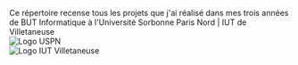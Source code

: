 Ce répertoire recense tous les projets que j'ai réalisé dans mes trois années de BUT Informatique
à l'Université Sorbonne Paris Nord | IUT de Villetaneuse
<br>
<img  src="https://www.univ-paris13.fr/wp-content/uploads/LOGOTYPE-Officiel-Universite-Sorbonne-Paris-Nord.png" alt="Logo USPN">
<br>
<img src="https://iutv.univ-paris13.fr/wp-content/uploads/logotype-iutv-2023.png" alt="Logo IUT Villetaneuse">
